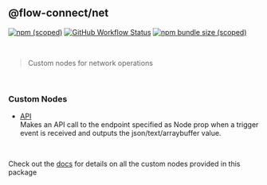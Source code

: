 ## @flow-connect/net

[<img alt="npm (scoped)" src="https://img.shields.io/npm/v/@flow-connect/net?style=flat-square" />](https://www.npmjs.com/package/@flow-connect/net)
[<img alt="GitHub Workflow Status" src="https://img.shields.io/github/workflow/status/saurabh-prosoft/flow-connect-standard-nodes/net?style=flat-square" />](https://github.com/saurabh-prosoft/flow-connect-standard-nodes/actions/workflows/net.yml)
[<img alt="npm bundle size (scoped)" src="https://img.shields.io/bundlephobia/min/@flow-connect/net?style=flat-square">](https://bundlephobia.com/package/@flow-connect/net)

<br/>

> Custom nodes for network operations

<br/>

### Custom Nodes

- [API](https://flow-connect.saurabhagat.me/reference/standard-nodes/net/api.html) <br/>
  Makes an API call to the endpoint specified as Node prop when a trigger event is received and outputs the json/text/arraybuffer value.

<br/>

Check out the [docs](https://flow-connect.saurabhagat.me/reference/standard-nodes/net.html) for details on all the custom nodes provided in this package
